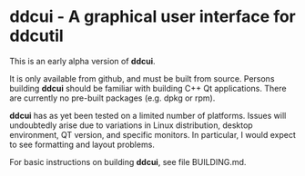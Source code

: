 # ddcui - A graphical user interface for ddcutil

This is an early alpha version of **ddcui**.  

It is only available from github, and must be built from source.
Persons building **ddcui** should be familiar with building C++ Qt applications.
There are currently no pre-built packages (e.g. dpkg or rpm). 

**ddcui** has as yet been tested on a limited number of platforms.  Issues will undoubtedly arise 
due to variations in Linux distribution, desktop environment, QT version, and specific monitors.
In particular, I would expect to see formatting and layout problems. 

For basic instructions on building **ddcui**, see file BUILDING.md. 

